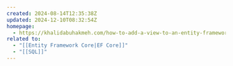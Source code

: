 ```yaml
---
created: 2024-08-14T12:35:38Z
updated: 2024-12-10T08:32:54Z
homepage:
  - https://khalidabuhakmeh.com/how-to-add-a-view-to-an-entity-framework-core-dbcontext
related to:
  - "[[Entity Framework Core|EF Core]]"
  - "[[SQL]]"
---
```


